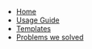 * [Home](/)
* [Usage Guide](usage-guide.md#usage-guide)
* [Templates](templates.md#templates)
* [Problems we solved](problems-we-solved.md#problem-that-we-solved)
